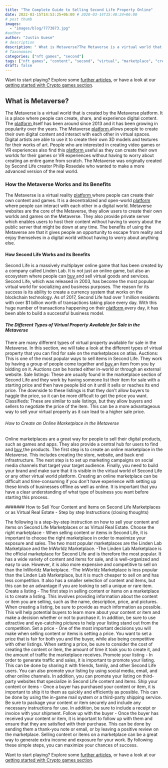 ```yaml
---
title: "The Complete Guide to Selling Second Life Property Online"
date: 2022-03-15T14:53:25+06:00 # 2020-03-14T15:40:24+06:00
# post thumb
images:
  - "images/blog/7773873.jpg"
#author
author: "Justin Guese"
# description
description: " What is Metaverse?The Metaverse is a virtual world that is created by the Metaverse platform. It is a place where people can create, share, and experienc"
# Taxonomies
categories: ["nft games", "second"]
tags: ["nft games", "content", "second", "virtual", "marketplace", "create", "life"]
draft: false
---
```



Want to start playing? Explore some [further articles](/blog/), or have a look at our [getting started with Crypto games section](/services/how-do-i-get-started/).


## What is Metaverse?


The Metaverse is a virtual world that is created by the Metaverse platform. It is a place where people can create, share, and experience digital content. The [ platform ](https://accounts.binance.com/en/register?ref=37092355) itself has been around since 2013 and it has been growing in popularity over the years.
The Metaverse [ platform ](https://accounts.binance.com/en/register?ref=37092355) allows people to create their own digital content and interact with each other in virtual spaces. Digital artists are able to use it to create their own 3D models and textures for their works of art. People who are interested in creating video games or VR experiences also find this [ platform ](https://accounts.binance.com/en/register?ref=37092355) useful as they can create their own worlds for their games or VR experiences without having to worry about creating an entire game from scratch.
The Metaverse was originally created by Second Life creator Philip Rosedale who wanted to make a more advanced version of the real world.

### How the Metaverse Works and its Benefits


The Metaverse is a virtual reality [ platform ](https://accounts.binance.com/en/register?ref=37092355) where people can create their own content and games. It is a decentralized and open-world [ platform ](https://accounts.binance.com/en/register?ref=37092355) where people can interact with each other in a digital world.
Metaverse websites are the core of the Metaverse, they allow users to create their own worlds and games on the Metaverse. They also provide private server which enables users to host their content without having to worry about the public server that might be down at any time.
The benefits of using the Metaverse are that it gives people an opportunity to escape from reality and enjoy themselves in a digital world without having to worry about anything else.

#### How Second Life Works and its Benefits


Second Life is a massively multiplayer online game that has been created by a company called Linden Lab. It is not just an online game, but also an ecosystem where people can [ buy ](https://accounts.binance.com/en/register?ref=37092355) and sell virtual goods and services.
Second Life, which was released in 2003, has become the most popular virtual world for socializing and business purposes. The reason for its success is its ability to create a currency system that works on the blockchain technology.
As of 2017, Second Life had over 1 million residents with over $1 billion worth of transactions taking place every day. With this huge number of transactions happening on their [ platform ](https://accounts.binance.com/en/register?ref=37092355) every day, it has been able to build a successful business model.

##### The Different Types of Virtual Property Available for Sale in the Metaverse


There are many different types of virtual property available for sale in the Metaverse. In this section, we will take a look at the different types of virtual property that you can find for sale on the marketplaces on atlas. 
Auctions: This is one of the most popular ways to sell items in Second Life. They work by having a group of people come together and [ buy ](https://accounts.binance.com/en/register?ref=37092355) an item from you by bidding on it. Auctions can be hosted either in-world or through an external website. 
Sale listings: These are usually found in the marketplace section of Second Life and they work by having someone list their item for sale with a starting price and then have people bid on it until it sells or reaches its end price. The downside to these listings is that they don't allow buyers to haggle the price, so it can be more difficult to get the price you want. 
Classifieds: These are similar to sale listings, but they allow buyers and sellers to negotiate the price of the item. This can be a more advantageous way to sell your virtual property as it can lead to a higher sale price.

###### How to Create an Online Marketplace in the Metaverse


Online marketplaces are a great way for people to sell their digital products, such as games and apps. They also provide a central hub for users to find and [ buy ](https://accounts.binance.com/en/register?ref=37092355) the products.
The first step is to create an online marketplace in the Metaverse. This includes creating the store, website, and back end infrastructure. 
The next step is to set up marketing campaigns on social media channels that target your target audience. 
Finally, you need to build your brand and make sure that it is visible in the virtual world of Second Life or any other virtual world platform.
Creating an online marketplace can be difficult and time-consuming if you don't have experience with setting up these kinds of businesses offline as well as online. It is important that you have a clear understanding of what type of business you want before starting this process.

####### How to Sell Your Content and Items on Second Life Marketplaces or as Virtual Real Estate - Step by step Instructions (closing thoughts)


The following is a step-by-step instruction on how to sell your content and items on Second Life Marketplaces or as Virtual Real Estate.
Choose the right marketplace - When selling content or items in Second Life, it is important to choose the right marketplace in order to maximize your exposure and sales. The two most popular marketplaces are the Linden Lab Marketplace and the InWorldz Marketplace. 
-The Linden Lab Marketplace is the official marketplace for Second Life and is therefore the most popular. It has a wide variety of content and items for sale, and is well-organized and easy to use. However, it is also more expensive and competitive to sell on than the InWorldz Marketplace. 
-The InWorldz Marketplace is less popular than the Linden Lab Marketplace, but it is much cheaper to sell on and has less competition. It also has a smaller selection of content and items, but this can be an advantage if you are looking to sell a unique or rare item. 
Create a listing - The first step in selling content or items on a marketplace is to create a listing. This involves providing information about the content or item you are selling, such as the name, description, price, and pictures. When creating a listing, be sure to provide as much information as possible. This will help potential buyers to learn more about your content or item and make a decision whether or not to purchase it. In addition, be sure to use attractive and eye-catching pictures to help your listing stand out from the competition. 
Set a price - One of the most important decisions you will make when selling content or items is setting a price. You want to set a price that is fair for both you and the buyer, while also being competitive with other listings. When setting a price, be sure to consider the cost of creating the content or item, the amount of time it took you to create it, and the amount of traffic the marketplace receives. 
Promote your listing - In order to generate traffic and sales, it is important to promote your listing. This can be done by sharing it with friends, family, and other Second Life users. You can also promote your listing by using social media, email, and other online channels. In addition, you can promote your listing on third-party websites that specialize in Second Life content and items. 
Ship your content or items - Once a buyer has purchased your content or item, it is important to ship it to them as quickly and efficiently as possible. This can be done by using the in-game mail system or a third-party shipping service. Be sure to package your content or item securely and include any necessary instructions for use. In addition, be sure to include a receipt or invoice with your shipment. 
Follow up with the buyer - Once the buyer has received your content or item, it is important to follow up with them and ensure that they are satisfied with their purchase. This can be done by sending them a thank-you note or email, or by leaving a positive review on the marketplace. Selling content or items on a marketplace can be a great way to generate extra income and exposure for your work. By following these simple steps, you can maximize your chances of success.


Want to start playing? Explore some [further articles](/blog/), or have a look at our [getting started with Crypto games section](/services/how-do-i-get-started/).

